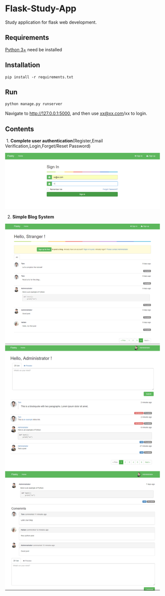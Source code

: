 # Flask-Study-App
Study application for flask web development.

## Requirements

[Python 3+](https://www.python.org/downloads/) need be installed

## Installation
```
pip install -r requirements.txt
```

## Run

```bash	
python manage.py runserver
```
Navigate to http://127.0.0.1:5000, and then use xx@xx.com/xx to login.

## Contents

  1. **Complete user authentication**(Register,Email Verification,Login,Forget/Reset Password)
  
  ![alt text](https://github.com/luisxiaomai/Images/blob/master/Flask_Study_App/login.png)

  2. **Simple Blog System** 
  
  ![alt text](https://github.com/luisxiaomai/Images/blob/master/Flask_Study_App/signpost.png)
  ![alt text](https://github.com/luisxiaomai/Images/blob/master/Flask_Study_App/markdown.png)
  ![alt text](https://github.com/luisxiaomai/Images/blob/master/Flask_Study_App/comment.png)

 

